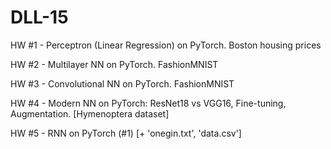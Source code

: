 # DLL-15

HW #1 - Perceptron (Linear Regression) on PyTorch. Boston housing prices

HW #2 - Multilayer NN on PyTorch. FashionMNIST

HW #3 - Convolutional NN on PyTorch. FashionMNIST

HW #4 - Modern NN on PyTorch: ResNet18 vs VGG16, Fine-tuning, Augmentation. [Hymenoptera dataset]

HW #5 - RNN on PyTorch (#1) [+ 'onegin.txt', 'data.csv']
